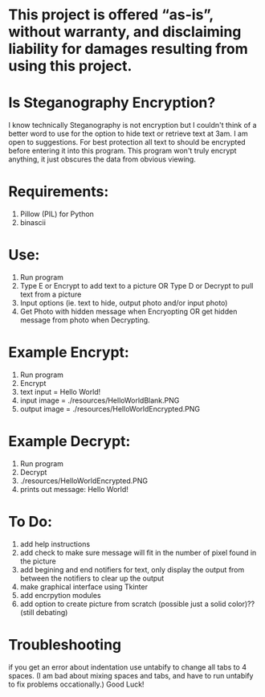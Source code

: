 # This project is offered “as-is”, without warranty, and disclaiming liability for damages resulting from using this project.


# Is Steganography Encryption?
I know technically Steganography is not encryption but I couldn't think of a better word to use for the option to hide text or retrieve text at 3am. I am open to suggestions.
For best protection all text to should be encrypted before entering it into this program. This program won't truly encrypt anything, it just obscures the data from obvious viewing. 


# Requirements:
1. Pillow (PIL) for Python
2. binascii


# Use:
1. Run program
2. Type E or Encrypt to add text to a picture OR Type D or Decrypt to pull text from a picture
3. Input options (ie. text to hide, output photo and/or input photo)
4. Get Photo with hidden message when Encryopting OR get hidden message from photo when Decrypting. 


# Example Encrypt:
1. Run program
2. Encrypt
3. text input = Hello World!
4. input image = ./resources/HelloWorldBlank.PNG
5. output image = ./resources/HelloWorldEncrypted.PNG


# Example Decrypt:
1. Run program
2. Decrypt
3. ./resources/HelloWorldEncrypted.PNG
4. prints out message: Hello World!


# To Do:
1. add help instructions
2. add check to make sure message will fit in the number of pixel found in the picture
3. add begining and end notifiers for text, only display the output from between the notifiers to clear up the output
4. make graphical interface using Tkinter
5. add encrpytion modules 
6. add option to create picture from scratch (possible just a solid color)?? (still debating)


# Troubleshooting
if you get an error about indentation use untabify to change all tabs to 4 spaces. 
(I am bad about mixing spaces and tabs, and have to run untabify to fix problems occationally.)
Good Luck!
